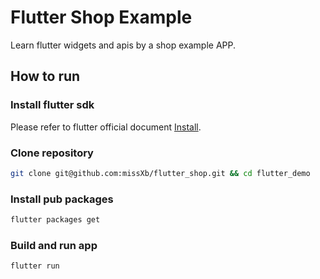 # Flutter Shop Example

Learn flutter widgets and apis by a shop example APP.

## How to run

### Install flutter sdk

Please refer to flutter official document [Install](https://flutter.io/docs/get-started/install).

### Clone repository

```bash
git clone git@github.com:missXb/flutter_shop.git && cd flutter_demo
```

### Install pub packages

```bash
flutter packages get
```

### Build and run app

```bash
flutter run
```

